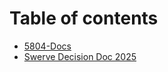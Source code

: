 # Table of contents

* [5804-Docs](README.md)
* [Swerve Decision Doc 2025](Swerve-Decision-Doc-2025.md)

